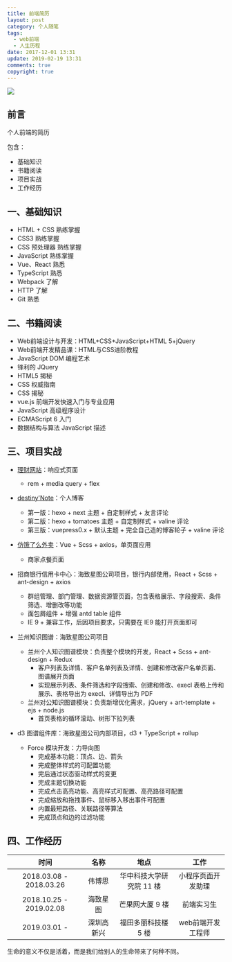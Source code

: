 ```yaml
---
title: 前端简历
layout: post
category: 个人随笔
tags:
  - web前端
  - 人生历程
date: 2017-12-01 13:31
update: 2019-02-19 13:31
comments: true
copyright: true
---
```

![](https://timgsa.baidu.com/timg?image&quality=80&size=b9999_10000&sec=1512117101258&di=7b80a70a82946071324486b1f5e7664c&imgtype=0&src=http%3A%2F%2Ftxt22262.book118.com%2F2017%2F0302%2Fbook94113%2F94112182.jpg)

## 前言

个人前端的简历

包含：
- 基础知识
- 书籍阅读
- 项目实战
- 工作经历

<!-- more -->

## 一、基础知识

- HTML + CSS 熟练掌握
- CSS3 熟练掌握
- CSS 预处理器 熟练掌握
- JavaScript 熟练掌握
- Vue、React 熟悉
- TypeScript 熟悉
- Webpack 了解
- HTTP 了解
- Git 熟悉

## 二、书籍阅读

- Web前端设计与开发：HTML+CSS+JavaScript+HTML 5+jQuery
- Web前端开发精品课：HTML与CSS进阶教程
- JavaScript DOM 编程艺术
- 锋利的 JQuery
- HTML5 揭秘
- CSS 权威指南
- CSS 揭秘
- vue.js 前端开发快速入门与专业应用
- JavaScript 高级程序设计
- ECMAScript 6 入门
- 数据结构与算法 JavaScript 描述

## 三、项目实战

- [理财网站](https://destinytaoer.github.io/Responsive/)：响应式页面
    - rem + media query + flex

- [destiny'Note](https://destinytaoer.cn/)：个人博客
  - 第一版：hexo + next 主题 + 自定制样式 + 友言评论
  - 第二版：hexo + tomatoes 主题 + 自定制样式 + valine 评论
  - 第三版：vuepress0.x + 默认主题 + 完全自己造的博客轮子 + valine 评论

- [仿饿了么外卖](https://github.com/destinytaoer/elmsell)：Vue + Scss + axios，单页面应用
  - 商家点餐页面

- 招商银行信用卡中心：海致星图公司项目，银行内部使用，React + Scss + ant-design + axios
  - 群组管理、部门管理、数据资源管页面，包含表格展示、字段搜索、条件筛选、增删改等功能
  - 面包屑组件 + 增强 antd table 组件
  - IE 9 + 兼容工作，后因项目要求，只需要在 IE9 能打开页面即可

- 兰州知识图谱：海致星图公司项目
  - 兰州个人知识图谱模块：负责整个模块的开发，React + Scss + ant-design + Redux
    - 客户列表及详情、客户名单列表及详情、创建和修改客户名单页面、图谱展开页面
    - 实现展示列表、条件筛选和字段搜索、创建和修改、execl 表格上传和展示、表格导出为 execl、详情导出为 PDF
  - 兰州对公知识图谱模块：负责新增优化需求，jQuery + art-template + ejs + node.js
    - 首页表格的循环滚动、树形下拉列表

- d3 图谱组件库：海致星图公司内部项目，d3 + TypeScript + rollup
  - Force 模块开发：力导向图
    - 完成基本功能：顶点、边、箭头
    - 完成整体样式的可配置功能
    - 完后通过状态驱动样式的变更
    - 完成主题切换功能
    - 完成点击高亮功能、高亮样式可配置、高亮路径可配置
    - 完成缩放和拖拽事件、鼠标移入移出事件可配置
    - 内置最短路径、关联路径等算法
    - 完成顶点和边的过滤功能

## 四、工作经历

|时间|名称 | 地点|工作|
|:---:|:---:|:---:|:---:|
| 2018.03.08 - 2018.03.26 | 伟博思 | 华中科技大学研究院 11 楼 |小程序页面开发助理 |
| 2018.10.25 - 2019.02.08 | 海致星图 | 芒果网大厦 9 楼 | 前端实习生 |
| 2019.03.01 -  | 深圳高新兴 | 福田多丽科技楼 5 楼| web前端开发工程师 |

<common-Quote>生命的意义不仅是活着，而是我们给别人的生命带来了何种不同。</common-Quote>
